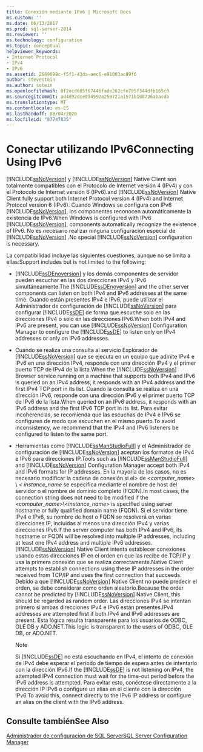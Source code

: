 ```yaml
---
title: Conexión mediante IPv6 | Microsoft Docs
ms.custom: ''
ms.date: 06/13/2017
ms.prod: sql-server-2014
ms.reviewer: ''
ms.technology: configuration
ms.topic: conceptual
helpviewer_keywords:
- Internet Protocol
- IPv4
- IPv6
ms.assetid: 2669098c-f5f1-43da-aec6-e91003ac89f6
author: stevestein
ms.author: sstein
ms.openlocfilehash: 0f2ecd605f67446fade262cfe795f344dfb165c0
ms.sourcegitcommit: ad4d92dce894592a259721a1571b1d8736abacdb
ms.translationtype: MT
ms.contentlocale: es-ES
ms.lasthandoff: 08/04/2020
ms.locfileid: "87747835"
---
```

# <a name="connecting-using-ipv6"></a><span data-ttu-id="39c6c-102">Conectar utilizando IPv6</span><span class="sxs-lookup"><span data-stu-id="39c6c-102">Connecting Using IPv6</span></span>
  [!INCLUDE[ssNoVersion](../../includes/ssnoversion-md.md)] <span data-ttu-id="39c6c-103">y [!INCLUDE[ssNoVersion](../../includes/ssnoversion-md.md)] Native Client son totalmente compatibles con el Protocolo de Internet versión 4 (IPv4) y con el Protocolo de Internet versión 6 (IPv6).</span><span class="sxs-lookup"><span data-stu-id="39c6c-103">and [!INCLUDE[ssNoVersion](../../includes/ssnoversion-md.md)] Native Client fully support both Internet Protocol version 4 (IPv4) and Internet Protocol version 6 (IPv6).</span></span> <span data-ttu-id="39c6c-104">Cuando Windows se configura con IPv6 [!INCLUDE[ssNoVersion](../../includes/ssnoversion-md.md)], los componentes reconocen automáticamente la existencia de IPv6.</span><span class="sxs-lookup"><span data-stu-id="39c6c-104">When Windows is configured with IPv6 [!INCLUDE[ssNoVersion](../../includes/ssnoversion-md.md)], components automatically recognize the existence of IPv6.</span></span> <span data-ttu-id="39c6c-105">No es necesario realizar ninguna configuración especial de [!INCLUDE[ssNoVersion](../../includes/ssnoversion-md.md)] .</span><span class="sxs-lookup"><span data-stu-id="39c6c-105">No special [!INCLUDE[ssNoVersion](../../includes/ssnoversion-md.md)] configuration is necessary.</span></span>  
  
 <span data-ttu-id="39c6c-106">La compatibilidad incluye las siguientes cuestiones, aunque no se limita a ellas:</span><span class="sxs-lookup"><span data-stu-id="39c6c-106">Support includes but is not limited to the following:</span></span>  
  
-   <span data-ttu-id="39c6c-107">[!INCLUDE[ssDEnoversion](../../includes/ssdenoversion-md.md)] y los demás componentes de servidor pueden escuchar en las dos direcciones IPv4 y IPv6 simultáneamente.</span><span class="sxs-lookup"><span data-stu-id="39c6c-107">The [!INCLUDE[ssDEnoversion](../../includes/ssdenoversion-md.md)] and the other server components can listen on both IPv4 and IPv6 addresses at the same time.</span></span> <span data-ttu-id="39c6c-108">Cuando están presentes IPv4 e IPv6, puede utilizar el Administrador de configuración de [!INCLUDE[ssNoVersion](../../includes/ssnoversion-md.md)] para configurar [!INCLUDE[ssDE](../../includes/ssde-md.md)] de forma que escuche solo en las direcciones IPv4 o solo en las direcciones IPv6.</span><span class="sxs-lookup"><span data-stu-id="39c6c-108">When both IPv4 and IPv6 are present, you can use [!INCLUDE[ssNoVersion](../../includes/ssnoversion-md.md)] Configuration Manager to configure the [!INCLUDE[ssDE](../../includes/ssde-md.md)] to listen only on IPv4 addresses or only on IPv6 addresses.</span></span>  
  
-   <span data-ttu-id="39c6c-109">Cuando se realiza una consulta al servicio Explorador de [!INCLUDE[ssNoVersion](../../includes/ssnoversion-md.md)] que se ejecuta en un equipo que admite IPv4 e IPv6 en una dirección IPv4, responde con una dirección IPv4 y el primer puerto TCP de IPv4 de la lista.</span><span class="sxs-lookup"><span data-stu-id="39c6c-109">When the [!INCLUDE[ssNoVersion](../../includes/ssnoversion-md.md)] Browser service running on a machine that supports both IPv4 and IPv6 is queried on an IPv4 address, it responds with an IPv4 address and the first IPv4 TCP port in its list.</span></span> <span data-ttu-id="39c6c-110">Cuando la consulta se realiza en una dirección IPv6, responde con una dirección IPv6 y el primer puerto TCP de IPv6 de la lista.</span><span class="sxs-lookup"><span data-stu-id="39c6c-110">When queried on an IPv6 address, it responds with an IPv6 address and the first IPv6 TCP port in its list.</span></span> <span data-ttu-id="39c6c-111">Para evitar incoherencias, se recomienda que las escuchas de IPv4 e IPv6 se configuren de modo que escuchen en el mismo puerto.</span><span class="sxs-lookup"><span data-stu-id="39c6c-111">To avoid inconsistency, we recommend that the IPv4 and IPv6 listeners be configured to listen to the same port.</span></span>  
  
-   <span data-ttu-id="39c6c-112">Herramientas como [!INCLUDE[ssManStudioFull](../../includes/ssmanstudiofull-md.md)] y el Administrador de configuración de [!INCLUDE[ssNoVersion](../../includes/ssnoversion-md.md)] aceptan los formatos de IPv4 e IPv6 para direcciones IP.</span><span class="sxs-lookup"><span data-stu-id="39c6c-112">Tools such as [!INCLUDE[ssManStudioFull](../../includes/ssmanstudiofull-md.md)] and [!INCLUDE[ssNoVersion](../../includes/ssnoversion-md.md)] Configuration Manager accept both IPv4 and IPv6 formats for IP addresses.</span></span> <span data-ttu-id="39c6c-113">En la mayoría de los casos, no es necesario modificar la cadena de conexión si el> de \<*computer_name*> \\ < *instance_name* se especifica mediante el nombre de host del servidor o el nombre de dominio completo (FQDN).</span><span class="sxs-lookup"><span data-stu-id="39c6c-113">In most cases, the connection string does not need to be modified if the \<*computer_name*>\\<*instance_name*> is specified using server hostname or fully qualified domain name (FQDN).</span></span> <span data-ttu-id="39c6c-114">Si el servidor tiene IPv4 e IPv6, su nombre de host o FQDN se resolverá en varias direcciones IP, incluidas al menos una dirección IPv4 y varias direcciones IPv6.</span><span class="sxs-lookup"><span data-stu-id="39c6c-114">If the server computer has both IPv4 and IPv6, its hostname or FQDN will be resolved into multiple IP addresses, including at least one IPv4 address and multiple IPv6 addresses.</span></span> [!INCLUDE[ssNoVersion](../../includes/ssnoversion-md.md)] <span data-ttu-id="39c6c-115">Native Client intenta establecer conexiones usando estas direcciones IP en el orden en que las recibe de TCP/IP y usa la primera conexión que se realiza correctamente.</span><span class="sxs-lookup"><span data-stu-id="39c6c-115">Native Client attempts to establish connections using these IP addresses in the order received from TCP/IP and uses the first connection that succeeds.</span></span> <span data-ttu-id="39c6c-116">Debido a que [!INCLUDE[ssNoVersion](../../includes/ssnoversion-md.md)] Native Client no puede predecir el orden, se debe considerar como orden aleatorio.</span><span class="sxs-lookup"><span data-stu-id="39c6c-116">Because the order cannot be predicted by [!INCLUDE[ssNoVersion](../../includes/ssnoversion-md.md)] Native Client, this should be regarded as random order.</span></span> <span data-ttu-id="39c6c-117">Las direcciones IPv4 se intentan primero si ambas direcciones IPv4 e IPv6 están presentes.</span><span class="sxs-lookup"><span data-stu-id="39c6c-117">IPv4 addresses are attempted first if both IPv4 and IPv6 addresses are present.</span></span> <span data-ttu-id="39c6c-118">Esta lógica resulta transparente para los usuarios de ODBC, OLE DB y ADO.NET.</span><span class="sxs-lookup"><span data-stu-id="39c6c-118">This logic is transparent to the users of ODBC, OLE DB, or ADO.NET.</span></span>  
  
    > [!NOTE]  
    >  <span data-ttu-id="39c6c-119">Si [!INCLUDE[ssDE](../../includes/ssde-md.md)] no está escuchando en IPv4, el intento de conexión de IPv4 debe esperar el período de tiempo de espera antes de intentarlo con la dirección IPv6.</span><span class="sxs-lookup"><span data-stu-id="39c6c-119">If the [!INCLUDE[ssDE](../../includes/ssde-md.md)] is not listening on IPv4, the attempted IPv4 connection must wait for the time-out period before the IPv6 address is attempted.</span></span> <span data-ttu-id="39c6c-120">Para evitar esto, conéctese directamente a la dirección IP IPv6 o configure un alias en el cliente con la dirección IPv6.</span><span class="sxs-lookup"><span data-stu-id="39c6c-120">To avoid this, connect directly to the IPv6 IP address or configure an alias on the client with the IPv6 address.</span></span>  
  
## <a name="see-also"></a><span data-ttu-id="39c6c-121">Consulte también</span><span class="sxs-lookup"><span data-stu-id="39c6c-121">See Also</span></span>  
 [<span data-ttu-id="39c6c-122">Administrador de configuración de SQL Server</span><span class="sxs-lookup"><span data-stu-id="39c6c-122">SQL Server Configuration Manager</span></span>](../../relational-databases/sql-server-configuration-manager.md)  
  
  
